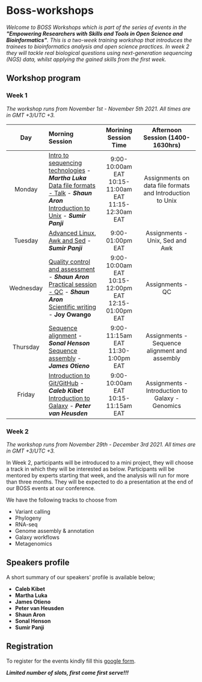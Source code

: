 # Boss-workshops

_Welcome to BOSS Workshops which is part of the series of events in the **"Empowering Researchers with Skills and Tools in Open Science and Bioinformatics"**. This is a two-week training workshop that introduces the trainees to bioinformatics analysis and open science practices. In week 2 they will tackle real biological questions using next-generation sequencing (NGS) data, whilst applying the gained skills from the first week._


## Workshop program
### Week 1

_The workshop runs from November 1st - November 5th 2021. All times are in GMT +3/UTC +3._

| **Day** | **Morning Session** | **Morining Session Time** | **Afternoon Session (1400-1630hrs)** |
|:-------:|:---------------------------|:-----------------------------:|:-----------------------------:|
| Monday | [Intro to sequencing technologies]() - **_Martha Luka_** <br />[Data file formats - Talk]() - **_Shaun Aron_** <br />[Introduction to Unix]() - **_Sumir Panji_** | 9:00-10:00am EAT<br />10:15-11:00am EAT<br  />11:15-12:30am EAT | Assignments on data file formats and Introduction to Unix |
| Tuesday | [Advanced Linux, Awk and Sed]() - **_Sumir Panji_** | 9:00-01:00pm EAT | Assignments - Unix, Sed and Awk |
| Wednesday | [Quality control and assessment]() - **_Shaun Aron_** <br />[Practical session - QC]() - **_Shaun Aron_** <br /> [Scientific writing]() - **Joy Owango** | 9:00-10:00am EAT <br /> 10:15-12:00pm EAT <br /> 12:15-01:00pm EAT | Assignments - QC |
| Thursday | [Sequence alignment]() - **_Sonal Henson_** <br />[Sequence assembly]() - **_James Otieno_** | 9:00-11:15am EAT <br /> 11:30-1:00pm EAT  | Assignments - Sequence alignment and assembly |
| Friday | [Introduction to Git/GitHub]() - **_Caleb Kibet_** <br /> [Introduction to Galaxy]() - **_Peter van Heusden_** | 9:00-10:00am EAT <br /> 10:15-11:15am EAT | Assignments - Introduction to Galaxy - Genomics |

### Week 2

_The workshop runs from November 29th - December 3rd 2021. All times are in GMT +3/UTC +3._

In Week 2, participants will be introduced to a mini project, they will choose a track in which they will be interested as below. Participants will be mentored by experts starting that week, and the analysis will run for more than three months. They will be expected to do a presentation at the end of our BOSS events at our conference.  

We have the following tracks to choose from
 - Variant calling 
 - Phylogeny 
 - RNA-seq 
 - Genome assembly & annotation 
 - Galaxy workflows
 - Metagenomics 


## Speakers profile
A short summary of our speakers' profile is available below;

- **Caleb Kibet**
- **Martha Luka**
- **James Otieno**
- **Peter van Heusden**
- **Shaun Aron**
- **Sonal Henson**
- **Sumir Panji**

## Registration
To register for the events kindly fill this [google form](https://forms.gle/TKu5AgBUJj98LWXi7).

**_Limited number of slots, first come first serve!!!_**
